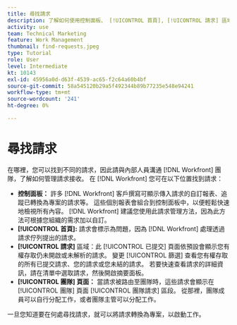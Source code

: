 ```yaml
---
title: 尋找請求
description: 了解如何使用控制面板、 [!UICONTROL 首頁], [!UICONTROL 請求] 區域，以及 [!UICONTROL 團隊] 頁面，尋找透過請求佇列提出的傳入請求。
activity: use
team: Technical Marketing
feature: Work Management
thumbnail: find-requests.jpeg
type: Tutorial
role: User
level: Intermediate
kt: 10143
exl-id: 45956a0d-d63f-4539-ac65-f2c64a60b4bf
source-git-commit: 58a545120b29a5f492344b89b77235e548e94241
workflow-type: tm+mt
source-wordcount: '241'
ht-degree: 0%

---
```


# 尋找請求

在哪裡，您可以找到不同的請求，因此請與內部人員溝通 [!DNL  Workfront] 團隊，了解如何管理請求接收。 在 [!DNL Workfront] 您可在以下位置找到請求：

* **控制面板：** 許多 [!DNL Workfront] 客戶撰寫可顯示傳入請求的自訂報表、追蹤已轉換為專案的請求等。 這些個別報表會組合到控制面板中，以便輕鬆快速地檢視所有內容。 [!DNL Workfront] 建議您使用此請求管理方法，因為此方法可根據您組織的需求加以自訂。
* **[!UICONTROL 首頁]:** 請求會標示為問題，因為 [!DNL Workfront] 處理透過請求佇列提出的請求。
* **[!UICONTROL 請求]** 區域：此 [!UICONTROL 已提交] 頁面依預設會顯示您有權存取仍未開啟或未解析的請求。 變更 [!UICONTROL 篩選] 查看您有權存取的所有已提交請求、您的請求或您未結的請求。 若要快速查看請求的詳細資訊，請在清單中選取請求，然後開啟摘要面板。
* **[!UICONTROL 團隊] 頁面：** 當請求被路由至團隊時，這些請求會顯示在 [!UICONTROL 團隊] 頁面 [!UICONTROL 團隊請求] 區段。 從那裡，團隊成員可以自行分配工作，或者團隊主管可以分配工作。

一旦您知道要在何處尋找請求，就可以將請求轉換為專案，以啟動工作。

